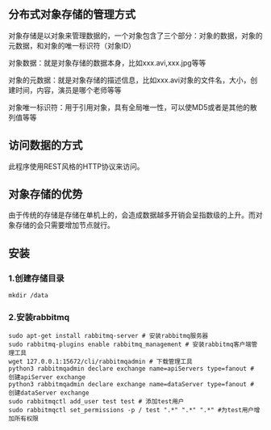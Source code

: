 ## 分布式对象存储的管理方式

对象存储是以对象来管理数据的，一个对象包含了三个部分：对象的数据，对象的元数据，和对象的唯一标识符（对象ID）

对象数据：就是对象存储的数据本身，比如xxx.avi,xxx.jpg等等

对象的元数据：就是对象存储的描述信息，比如xxx.avi对象的文件名，大小，创建时间，内容，演员是哪个老师等等

对象唯一标识符：用于引用对象，具有全局唯一性，可以使MD5或者是其他的散列值等等



## 访问数据的方式

此程序使用REST风格的HTTP协议来访问。



## 对象存储的优势

由于传统的存储是存储在单机上的，会造成数据越多开销会呈指数级的上升。而对象存储的会只需要增加节点就行。


## 安装
### 1.创建存储目录
```shell script
mkdir /data
```
### 2.安装rabbitmq
```shell script
sudo apt-get install rabbitmq-server # 安装rabbitmq服务器
sudo rabbitmq-plugins enable rabbitmq_management # 安装rabbitmq客户端管理工具
wget 127.0.0.1:15672/cli/rabbitmqadmin # 下载管理工具
python3 rabbitmqadmin declare exchange name=apiServers type=fanout # 创建apiServer exchange
python3 rabbitmqadmin declare exchange name=dataServer type=fanout # 创建dataServer exchange
sudo rabbitmqctl add_user test test # 添加test用户
sudo rabbitmqctl set_permissions -p / test ".*" ".*" ".*" #为test用户增加所有权限
```

